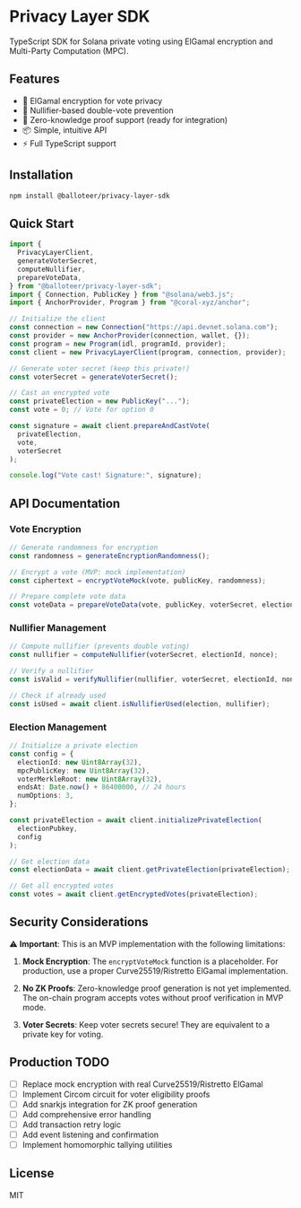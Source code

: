 # Privacy Layer SDK

TypeScript SDK for Solana private voting using ElGamal encryption and Multi-Party Computation (MPC).

## Features

- 🔐 ElGamal encryption for vote privacy
- 🎯 Nullifier-based double-vote prevention
- 🔑 Zero-knowledge proof support (ready for integration)
- 📦 Simple, intuitive API
- ⚡ Full TypeScript support

## Installation

```bash
npm install @balloteer/privacy-layer-sdk
```

## Quick Start

```typescript
import {
  PrivacyLayerClient,
  generateVoterSecret,
  computeNullifier,
  prepareVoteData,
} from "@balloteer/privacy-layer-sdk";
import { Connection, PublicKey } from "@solana/web3.js";
import { AnchorProvider, Program } from "@coral-xyz/anchor";

// Initialize the client
const connection = new Connection("https://api.devnet.solana.com");
const provider = new AnchorProvider(connection, wallet, {});
const program = new Program(idl, programId, provider);
const client = new PrivacyLayerClient(program, connection, provider);

// Generate voter secret (keep this private!)
const voterSecret = generateVoterSecret();

// Cast an encrypted vote
const privateElection = new PublicKey("...");
const vote = 0; // Vote for option 0

const signature = await client.prepareAndCastVote(
  privateElection,
  vote,
  voterSecret
);

console.log("Vote cast! Signature:", signature);
```

## API Documentation

### Vote Encryption

```typescript
// Generate randomness for encryption
const randomness = generateEncryptionRandomness();

// Encrypt a vote (MVP: mock implementation)
const ciphertext = encryptVoteMock(vote, publicKey, randomness);

// Prepare complete vote data
const voteData = prepareVoteData(vote, publicKey, voterSecret, electionId);
```

### Nullifier Management

```typescript
// Compute nullifier (prevents double voting)
const nullifier = computeNullifier(voterSecret, electionId, nonce);

// Verify a nullifier
const isValid = verifyNullifier(nullifier, voterSecret, electionId, nonce);

// Check if already used
const isUsed = await client.isNullifierUsed(election, nullifier);
```

### Election Management

```typescript
// Initialize a private election
const config = {
  electionId: new Uint8Array(32),
  mpcPublicKey: new Uint8Array(32),
  voterMerkleRoot: new Uint8Array(32),
  endsAt: Date.now() + 86400000, // 24 hours
  numOptions: 3,
};

const privateElection = await client.initializePrivateElection(
  electionPubkey,
  config
);

// Get election data
const electionData = await client.getPrivateElection(privateElection);

// Get all encrypted votes
const votes = await client.getEncryptedVotes(privateElection);
```

## Security Considerations

⚠️ **Important**: This is an MVP implementation with the following limitations:

1. **Mock Encryption**: The `encryptVoteMock` function is a placeholder. For production, use a proper Curve25519/Ristretto ElGamal implementation.

2. **No ZK Proofs**: Zero-knowledge proof generation is not yet implemented. The on-chain program accepts votes without proof verification in MVP mode.

3. **Voter Secrets**: Keep voter secrets secure! They are equivalent to a private key for voting.

## Production TODO

- [ ] Replace mock encryption with real Curve25519/Ristretto ElGamal
- [ ] Implement Circom circuit for voter eligibility proofs
- [ ] Add snarkjs integration for ZK proof generation
- [ ] Add comprehensive error handling
- [ ] Add transaction retry logic
- [ ] Add event listening and confirmation
- [ ] Implement homomorphic tallying utilities

## License

MIT
